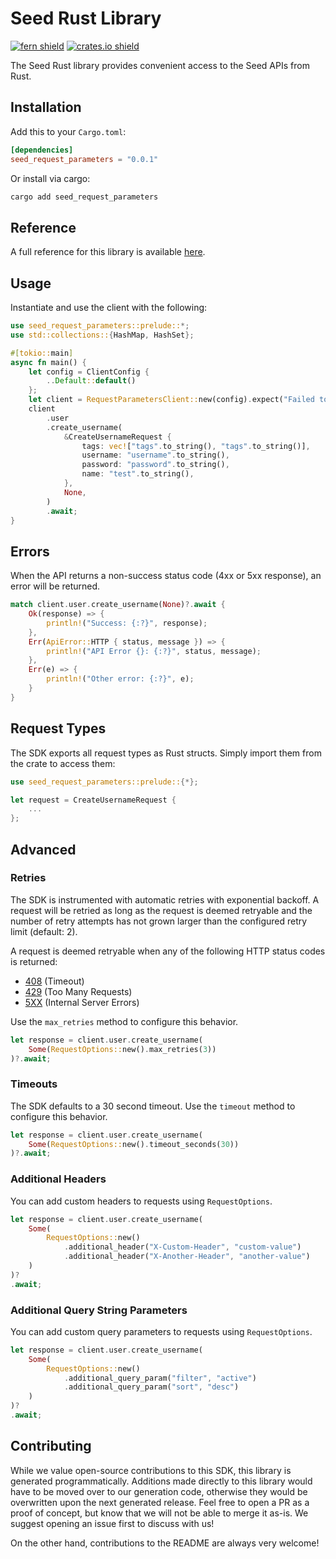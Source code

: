 # Seed Rust Library

[![fern shield](https://img.shields.io/badge/%F0%9F%8C%BF-Built%20with%20Fern-brightgreen)](https://buildwithfern.com?utm_source=github&utm_medium=github&utm_campaign=readme&utm_source=Seed%2FRust)
[![crates.io shield](https://img.shields.io/crates/v/seed_request_parameters)](https://crates.io/crates/seed_request_parameters)

The Seed Rust library provides convenient access to the Seed APIs from Rust.

## Installation

Add this to your `Cargo.toml`:

```toml
[dependencies]
seed_request_parameters = "0.0.1"
```

Or install via cargo:

```sh
cargo add seed_request_parameters
```

## Reference

A full reference for this library is available [here](./reference.md).

## Usage

Instantiate and use the client with the following:

```rust
use seed_request_parameters::prelude::*;
use std::collections::{HashMap, HashSet};

#[tokio::main]
async fn main() {
    let config = ClientConfig {
        ..Default::default()
    };
    let client = RequestParametersClient::new(config).expect("Failed to build client");
    client
        .user
        .create_username(
            &CreateUsernameRequest {
                tags: vec!["tags".to_string(), "tags".to_string()],
                username: "username".to_string(),
                password: "password".to_string(),
                name: "test".to_string(),
            },
            None,
        )
        .await;
}
```

## Errors

When the API returns a non-success status code (4xx or 5xx response), an error will be returned.

```rust
match client.user.create_username(None)?.await {
    Ok(response) => {
        println!("Success: {:?}", response);
    },
    Err(ApiError::HTTP { status, message }) => {
        println!("API Error {}: {:?}", status, message);
    },
    Err(e) => {
        println!("Other error: {:?}", e);
    }
}
```

## Request Types

The SDK exports all request types as Rust structs. Simply import them from the crate to access them:

```rust
use seed_request_parameters::prelude::{*};

let request = CreateUsernameRequest {
    ...
};
```

## Advanced

### Retries

The SDK is instrumented with automatic retries with exponential backoff. A request will be retried as long
as the request is deemed retryable and the number of retry attempts has not grown larger than the configured
retry limit (default: 2).

A request is deemed retryable when any of the following HTTP status codes is returned:

- [408](https://developer.mozilla.org/en-US/docs/Web/HTTP/Status/408) (Timeout)
- [429](https://developer.mozilla.org/en-US/docs/Web/HTTP/Status/429) (Too Many Requests)
- [5XX](https://developer.mozilla.org/en-US/docs/Web/HTTP/Status/500) (Internal Server Errors)

Use the `max_retries` method to configure this behavior.

```rust
let response = client.user.create_username(
    Some(RequestOptions::new().max_retries(3))
)?.await;
```

### Timeouts

The SDK defaults to a 30 second timeout. Use the `timeout` method to configure this behavior.

```rust
let response = client.user.create_username(
    Some(RequestOptions::new().timeout_seconds(30))
)?.await;
```

### Additional Headers

You can add custom headers to requests using `RequestOptions`.

```rust
let response = client.user.create_username(
    Some(
        RequestOptions::new()
            .additional_header("X-Custom-Header", "custom-value")
            .additional_header("X-Another-Header", "another-value")
    )
)?
.await;
```

### Additional Query String Parameters

You can add custom query parameters to requests using `RequestOptions`.

```rust
let response = client.user.create_username(
    Some(
        RequestOptions::new()
            .additional_query_param("filter", "active")
            .additional_query_param("sort", "desc")
    )
)?
.await;
```

## Contributing

While we value open-source contributions to this SDK, this library is generated programmatically.
Additions made directly to this library would have to be moved over to our generation code,
otherwise they would be overwritten upon the next generated release. Feel free to open a PR as
a proof of concept, but know that we will not be able to merge it as-is. We suggest opening
an issue first to discuss with us!

On the other hand, contributions to the README are always very welcome!